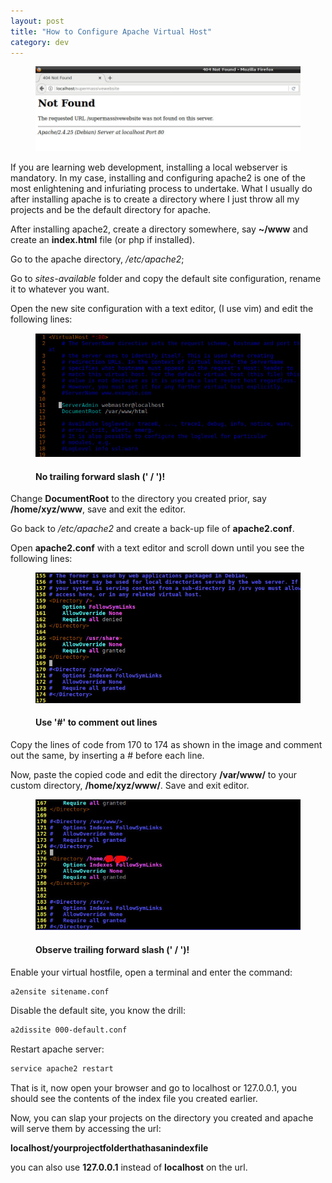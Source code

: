 ```yaml
---
layout: post
title: "How to Configure Apache Virtual Host"
category: dev
---
```

<figure>
  <img class="post-img" src="/assets/img/post/2018-07/0_404.jpg" alt="404 error">
</figure>
If you are learning web development, installing a local webserver is mandatory. In my case, installing and configuring apache2 is one of the most enlightening and infuriating process to undertake. What I usually do after installing apache is to create a directory where I just throw all my projects and be the default directory for apache.  

After installing apache2, create a directory somewhere, say **~/www** and create an **index.html** file (or php if installed).  

Go to the apache directory, */etc/apache2*;

Go to *sites-available* folder and copy the default site configuration, rename it to whatever you want.  

Open the new site configuration with a text editor, (I use vim) and edit the following lines:
<figure>
  <img class="post-img" src="/assets/img/post/2018-07/01_docRoot.jpg" alt="default virtual host configuration">
  <figcaption class="post-img-caption">
      <h4 class="post-img-caption">No trailing forward slash (' / ')!</h4>
  </figcaption>
</figure>

Change **DocumentRoot** to the directory you created prior, say **/home/xyz/www**, save and exit the editor.  

Go back to */etc/apache2* and create a back-up file of **apache2.conf**.  

Open **apache2.conf** with a text editor and scroll down until you see the following lines:  
<figure>
  <img class="post-img" src="/assets/img/post/2018-07/02_commentOut.jpg" alt="Directory /var/www/">
  <figcaption class="post-img-caption">
      <h4 class="post-img-caption">Use '#' to comment out lines</h4>
  </figcaption>
</figure>

Copy the lines of code from 170 to 174 as shown in the image and comment out the same, by inserting a # before each line.  

Now, paste the copied code and edit the directory **/var/www/** to your custom directory, **/home/xyz/www/**. Save and exit editor.  
<figure>
  <img class="post-img" src="/assets/img/post/2018-07/03_customvhost.jpg" alt="change /var/www/ to your custom directory">
  <figcaption>
      <h4 class="post-img-caption">Observe trailing forward slash (' / ')!</h4>
  </figcaption>
</figure>


Enable your virtual hostfile, open a terminal and enter the command:  

``` bash
a2ensite sitename.conf
```

Disable the default site, you know the drill:  

``` bash
a2dissite 000-default.conf
```

Restart apache server:  

``` bash
service apache2 restart
```

That is it, now open your browser and go to localhost or 127.0.0.1, you should see the contents of the index file you created earlier.

Now, you can slap your projects on the directory you created and apache will serve them by accessing the url:  

**localhost/yourprojectfolderthathasanindexfile**     

you can also use **127.0.0.1** instead of **localhost** on the url.
